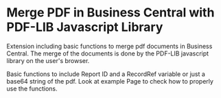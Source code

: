 # Merge PDF in Business Central with PDF-LIB Javascript Library

Extension including basic functions to merge pdf documents in Business Central. 
The merge of the documents is done by the PDF-LIB javascript library on the user's browser.

Basic functions to include Report ID and a RecordRef variable or just a base64 string of the pdf.
Look at example Page to check how to properly use the functions.
